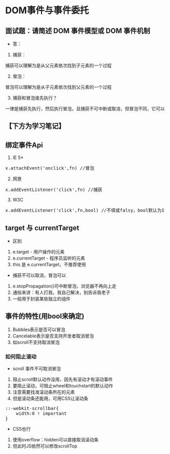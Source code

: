 # DOM事件与事件委托
## 面试题：请简述 DOM 事件模型或 DOM 事件机制
* 答：
1. 捕获：
<pre>
捕获可以理解为是从父元素依次找到子元素的一个过程
</pre>
2. 冒泡：
<pre>
冒泡可以理解为是从子元素依次找到父元素的一个过程
</pre>
3. 捕获和冒泡谁先执行？
<pre>
一律是捕获先执行，然后执行冒泡，且捕获不可中断或取消，但冒泡不同，它可以中断或取消
</pre>
## 【下方为学习笔记】
## 绑定事件Api
1. IE 5*
<pre>
x.attachEvent('onclick',fn) //冒泡
</pre>
2. 网景
<pre>
x.addEventListener('click',fn) //捕获
</pre>
3. W3C
<pre>
x.addEventListener('click',fn,bool) //不填或falsy，bool默认为IE冒泡，填写true认为是网景捕获
</pre>
</pre>

## target 与 currentTarget
* 区别
1. e.target - 用户操作的元素
2. e.currentTarget  - 程序员监听的元素
3. this 是 e.currentTarget，不推荐使用

* 捕获不可以取消，冒泡可以
1. e.stopPropagation()可中断冒泡，浏览器不再向上走
2. 通俗来讲：有人打我，我自己解决，别告诉我老子
3. 一般用于封装某些独立的组件
## 事件的特性(用bool来确定)
1. Bubbles表示是否可以冒泡
2. Cancelable表示是否支持开发者取消冒泡
3. 如scroll不支持取消冒泡
### 如何阻止滚动
* scroll 事件不可取消冒泡
1. 阻止scroll默认动作没用，因先有滚动才有滚动事件
2. 要阻止滚动，可阻止wheel和touchstart的默认动作
3. 注意需要找准滚动条所在的元素
4. 但是滚动条还能用，可用CSS让滚动条
<pre>
::-webkit-scrollbar{
    width:0 ! important
}
</pre>
* CSS也行
1. 使用overflow：hidden可以直接取消滚动条
2. 但此时JS依然可以修改scrollTop